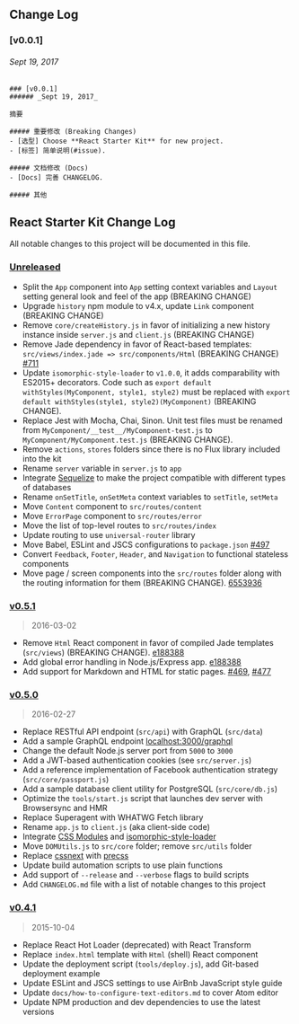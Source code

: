 ## Change Log

### [v0.0.1]
###### _Sept 19, 2017_

```
### [v0.0.1]
###### _Sept 19, 2017_

摘要

##### 重要修改 (Breaking Changes)
- [选型] Choose **React Starter Kit** for new project.
- [标签] 简单说明(#issue).

##### 文档修改 (Docs)
- [Docs] 完善 CHANGELOG.

##### 其他
```


## React Starter Kit Change Log

All notable changes to this project will be documented in this file.

### [Unreleased][unreleased]

- Split the `App` component into `App` setting context variables and `Layout` setting general look and feel of the app (BREAKING CHANGE)
- Upgrade `history` npm module to v4.x, update `Link` component (BREAKING CHANGE)
- Remove `core/createHistory.js` in favor of initializing a new history instance inside `server.js` and `client.js` (BREAKING CHANGE)
- Remove Jade dependency in favor of React-based templates: `src/views/index.jade => src/components/Html`
  (BREAKING CHANGE) [#711](https://github.com/kriasoft/react-starter-kit/pull/711)
- Update `isomorphic-style-loader` to `v1.0.0`, it adds comparability with ES2015+ decorators.
  Code such as `export default withStyles(MyComponent, style1, style2)` must be replaced with
  `export default withStyles(style1, style2)(MyComponent)` (BREAKING CHANGE).
- Replace Jest with Mocha, Chai, Sinon. Unit test files must be renamed from
  `MyComponent/__test__/MyComponent-test.js` to `MyComponent/MyComponent.test.js` (BREAKING CHANGE).
- Remove `actions`, `stores` folders since there is no Flux library included into the kit
- Rename `server` variable in `server.js` to `app`
- Integrate [Sequelize](http://docs.sequelizejs.com/) to make the project compatible with different types of databases
- Rename `onSetTitle`, `onSetMeta` context variables to `setTitle`, `setMeta`
- Move `Content` component to `src/routes/content`
- Move `ErrorPage` component to `src/routes/error`
- Move the list of top-level routes to `src/routes/index`
- Update routing to use `universal-router` library
- Move Babel, ESLint and JSCS configurations to `package.json` [#497](https://github.com/kriasoft/react-starter-kit/pull/497)
- Convert `Feedback`, `Footer`, `Header`, and `Navigation` to functional stateless components
- Move page / screen components into the `src/routes` folder along with the routing information for them (BREAKING CHANGE). [6553936](https://github.com/kriasoft/react-starter-kit/commit/6553936e693e24a8ac6178f4962af15e0ea87dfd)

### [v0.5.1]
> 2016-03-02

- Remove `Html` React component in favor of compiled Jade templates (`src/views`) (BREAKING CHANGE). [e188388](https://github.com/kriasoft/react-starter-kit/commit/e188388f87069cdc7d501b385d6b0e46c98fed60)
- Add global error handling in Node.js/Express app. [e188388](https://github.com/kriasoft/react-starter-kit/commit/e188388f87069cdc7d501b385d6b0e46c98fed60)
- Add support for Markdown and HTML for static pages. [#469](https://github.com/kriasoft/react-starter-kit/pull/469), [#477](https://github.com/kriasoft/react-starter-kit/pull/477)

### [v0.5.0]
> 2016-02-27

- Replace RESTful API endpoint (`src/api`) with GraphQL (`src/data`)
- Add a sample GraphQL endpoint [localhost:3000/graphql](https://localhost:3000/graphql)
- Change the default Node.js server port from `5000` to `3000`
- Add a JWT-based authentication cookies (see `src/server.js`)
- Add a reference implementation of Facebook authentication strategy (`src/core/passport.js`)
- Add a sample database client utility for PostgreSQL (`src/core/db.js`)
- Optimize the `tools/start.js` script that launches dev server with Browsersync and HMR
- Replace Superagent with WHATWG Fetch library
- Rename `app.js` to `client.js` (aka client-side code)
- Integrate [CSS Modules](https://github.com/css-modules/css-modules) and
  [isomorphic-style-loader](https://github.com/kriasoft/isomorphic-style-loader)
- Move `DOMUtils.js` to `src/core` folder; remove `src/utils` folder
- Replace [cssnext](http://cssnext.io/) with [precss](https://github.com/jonathantneal/precss)
- Update build automation scripts to use plain functions
- Add support of `--release` and `--verbose` flags to build scripts
- Add `CHANGELOG.md` file with a list of notable changes to this project

### [v0.4.1]
> 2015-10-04

- Replace React Hot Loader (deprecated) with React Transform
- Replace `index.html` template with `Html` (shell) React component
- Update the deployment script (`tools/deploy.js`), add Git-based deployment example
- Update ESLint and JSCS settings to use AirBnb JavaScript style guide
- Update `docs/how-to-configure-text-editors.md` to cover Atom editor
- Update NPM production and dev dependencies to use the latest versions

[unreleased]: https://github.com/kriasoft/react-starter-kit/compare/v0.5.1...HEAD
[v0.5.1]: https://github.com/kriasoft/react-starter-kit/compare/v0.5.0...v0.5.1
[v0.5.0]: https://github.com/kriasoft/react-starter-kit/compare/v0.4.1...v0.5.0
[v0.4.1]: https://github.com/kriasoft/react-starter-kit/compare/v0.4.0...v0.4.1
